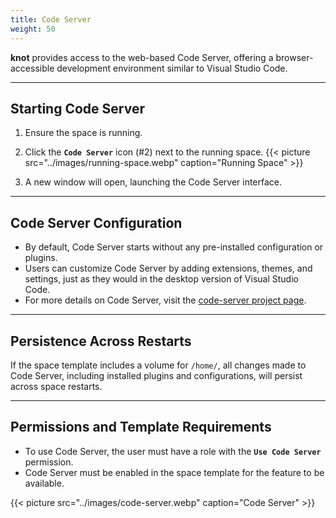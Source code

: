 ```yaml
---
title: Code Server
weight: 50
---
```


**knot** provides access to the web-based Code Server, offering a browser-accessible development environment similar to Visual Studio Code.

---

## Starting Code Server

1. Ensure the space is running.
2. Click the **`Code Server`** icon (#2) next to the running space.
   {{< picture src="../images/running-space.webp" caption="Running Space" >}}

3. A new window will open, launching the Code Server interface.

---

## Code Server Configuration

- By default, Code Server starts without any pre-installed configuration or plugins.
- Users can customize Code Server by adding extensions, themes, and settings, just as they would in the desktop version of Visual Studio Code.
- For more details on Code Server, visit the [code-server project page](https://github.com/coder/code-server).

---

## Persistence Across Restarts

If the space template includes a volume for `/home/`, all changes made to Code Server, including installed plugins and configurations, will persist across space restarts.

---

## Permissions and Template Requirements

- To use Code Server, the user must have a role with the **`Use Code Server`** permission.
- Code Server must be enabled in the space template for the feature to be available.

{{< picture src="../images/code-server.webp" caption="Code Server" >}}

